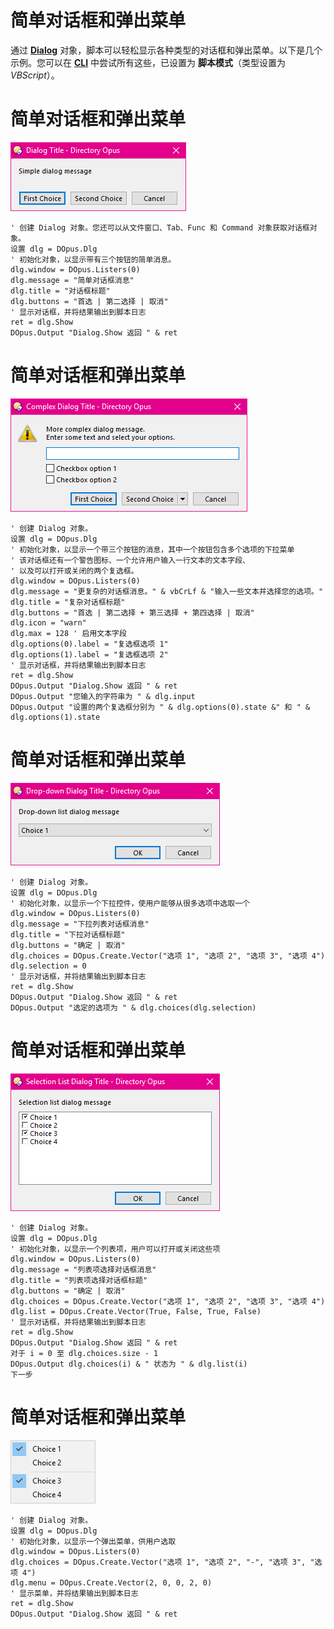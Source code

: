 # 简单对话框和弹出菜单

通过 **[Dialog](/Manual/reference/scripting_reference/scripting_objects/dialog.zh.md)** 对象，脚本可以轻松显示各种类型的对话框和弹出菜单。以下是几个示例。您可以在 **[CLI](/Manual/additional_functionality/cli.zh.md)** 中尝试所有这些，已设置为 **脚本模式**（类型设置为 *VBScript*）。

# 简单对话框和弹出菜单

![](/Manual/images/media/simple_message_dialog.png)

    ' 创建 Dialog 对象。您还可以从文件窗口、Tab、Func 和 Command 对象获取对话框对象。
    设置 dlg = DOpus.Dlg 
    ' 初始化对象，以显示带有三个按钮的简单消息。
    dlg.window = DOpus.Listers(0)
    dlg.message = "简单对话框消息"
    dlg.title = "对话框标题"
    dlg.buttons = "首选 | 第二选择 | 取消"
    ' 显示对话框，并将结果输出到脚本日志
    ret = dlg.Show
    DOpus.Output "Dialog.Show 返回 " & ret

# 简单对话框和弹出菜单

![](/Manual/images/media/complex_message_dialog.png)

    ' 创建 Dialog 对象。
    设置 dlg = DOpus.Dlg 
    ' 初始化对象，以显示一个带三个按钮的消息，其中一个按钮包含多个选项的下拉菜单
    ' 该对话框还有一个警告图标、一个允许用户输入一行文本的文本字段、
    ' 以及可以打开或关闭的两个复选框。
    dlg.window = DOpus.Listers(0)
    dlg.message = "更复杂的对话框消息。" & vbCrLf & "输入一些文本并选择您的选项。"
    dlg.title = "复杂对话框标题"
    dlg.buttons = "首选 | 第二选择 + 第三选择 + 第四选择 | 取消"
    dlg.icon = "warn"
    dlg.max = 128 ' 启用文本字段
    dlg.options(0).label = "复选框选项 1"
    dlg.options(1).label = "复选框选项 2"
    ' 显示对话框，并将结果输出到脚本日志
    ret = dlg.Show
    DOpus.Output "Dialog.Show 返回 " & ret
    DOpus.Output "您输入的字符串为 " & dlg.input
    DOpus.Output "设置的两个复选框分别为 " & dlg.options(0).state &" 和 " & dlg.options(1).state

# 简单对话框和弹出菜单

![](/Manual/images/media/drop_down_dialog.png)

    ' 创建 Dialog 对象。
    设置 dlg = DOpus.Dlg 
    ' 初始化对象，以显示一个下拉控件，使用户能够从很多选项中选取一个
    dlg.window = DOpus.Listers(0)
    dlg.message = "下拉列表对话框消息"
    dlg.title = "下拉对话框标题"
    dlg.buttons = "确定 | 取消"
    dlg.choices = DOpus.Create.Vector("选项 1", "选项 2", "选项 3", "选项 4")
    dlg.selection = 0
    ' 显示对话框，并将结果输出到脚本日志
    ret = dlg.Show
    DOpus.Output "Dialog.Show 返回 " & ret
    DOpus.Output "选定的选项为 " & dlg.choices(dlg.selection)

# 简单对话框和弹出菜单

![](/Manual/images/media/selection_list_dialog.png)

    ' 创建 Dialog 对象。
    设置 dlg = DOpus.Dlg 
    ' 初始化对象，以显示一个列表项，用户可以打开或关闭这些项
    dlg.window = DOpus.Listers(0)
    dlg.message = "列表项选择对话框消息"
    dlg.title = "列表项选择对话框标题"
    dlg.buttons = "确定 | 取消"
    dlg.choices = DOpus.Create.Vector("选项 1", "选项 2", "选项 3", "选项 4")
    dlg.list = DOpus.Create.Vector(True, False, True, False)
    ' 显示对话框，并将结果输出到脚本日志
    ret = dlg.Show
    DOpus.Output "Dialog.Show 返回 " & ret
    对于 i = 0 至 dlg.choices.size - 1
    DOpus.Output dlg.choices(i) & " 状态为 " & dlg.list(i)
    下一步

# 简单对话框和弹出菜单

![](/Manual/images/media/dialog_popup_menu.png)

    ' 创建 Dialog 对象。
    设置 dlg = DOpus.Dlg 
    ' 初始化对象，以显示一个弹出菜单，供用户选取
    dlg.window = DOpus.Listers(0)
    dlg.choices = DOpus.Create.Vector("选项 1", "选项 2", "-", "选项 3", "选项 4")
    dlg.menu = DOpus.Create.Vector(2, 0, 0, 2, 0)
    ' 显示菜单，并将结果输出到脚本日志
    ret = dlg.Show
    DOpus.Output "Dialog.Show 返回 " & ret